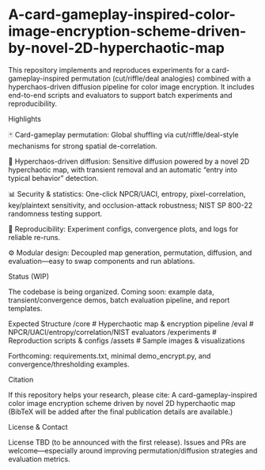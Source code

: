 # A-card-gameplay-inspired-color-image-encryption-scheme-driven-by-novel-2D-hyperchaotic-map

This repository implements and reproduces experiments for a card-gameplay-inspired permutation (cut/riffle/deal analogies) combined with a hyperchaos-driven diffusion pipeline for color image encryption. It includes end-to-end scripts and evaluators to support batch experiments and reproducibility.

Highlights

🃏 Card-gameplay permutation: Global shuffling via cut/riffle/deal-style mechanisms for strong spatial de-correlation.

🔀 Hyperchaos-driven diffusion: Sensitive diffusion powered by a novel 2D hyperchaotic map, with transient removal and an automatic “entry into typical behavior” detection.

📊 Security & statistics: One-click NPCR/UACI, entropy, pixel-correlation, key/plaintext sensitivity, and occlusion-attack robustness; NIST SP 800-22 randomness testing support.

🧪 Reproducibility: Experiment configs, convergence plots, and logs for reliable re-runs.

⚙️ Modular design: Decoupled map generation, permutation, diffusion, and evaluation—easy to swap components and run ablations.

Status (WIP)

The codebase is being organized. Coming soon: example data, transient/convergence demos, batch evaluation pipeline, and report templates.

Expected Structure
/core        # Hyperchaotic map & encryption pipeline
/eval        # NPCR/UACI/entropy/correlation/NIST evaluators
/experiments # Reproduction scripts & configs
/assets      # Sample images & visualizations


Forthcoming: requirements.txt, minimal demo_encrypt.py, and convergence/thresholding examples.

Citation

If this repository helps your research, please cite:
A card-gameplay-inspired color image encryption scheme driven by novel 2D hyperchaotic map
(BibTeX will be added after the final publication details are available.)

License & Contact

License TBD (to be announced with the first release).
Issues and PRs are welcome—especially around improving permutation/diffusion strategies and evaluation metrics.
